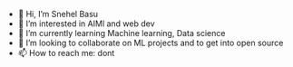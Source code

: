- 👋 Hi, I’m Snehel Basu
- 👀 I’m interested in AIMl and web dev
- 🌱 I’m currently learning Machine learning, Data science 
- 💞️ I’m looking to collaborate on ML projects and to get into open source
- 📫 How to reach me: dont

<!---
Ricky-790/Ricky-790 is a ✨ special ✨ repository because its `README.md` (this file) appears on your GitHub profile.
You can click the Preview link to take a look at your changes.
--->
